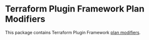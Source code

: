 # Terraform Plugin Framework Plan Modifiers

This package contains Terraform Plugin Framework [plan modifiers](https://developer.hashicorp.com/terraform/plugin/framework/resources/plan-modification).